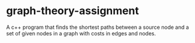 # graph-theory-assignment
A c++ program that finds the shortest paths between a source node and a set of given nodes in a graph with costs in edges and nodes.
